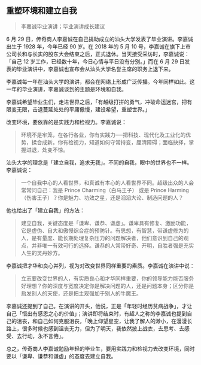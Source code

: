 ## 重塑环境和建立自我

> 李嘉诚毕业演讲；毕业演讲成长建议

6 月 29 日，传奇商人李嘉诚在自己捐助成立的汕头大学发表了毕业演讲。李嘉诚出生于 1928 年，今年已经 90 岁。在 2018 年的 5 月 10 号，李嘉诚在旗下上市公司长和与长实的股东大会结束之后，正式退休。当天接受采访时，李嘉诚说：「自己 12 岁工作，已经数十年，今日心情与平日没有分别。」而在 6 月 29 日发表的毕业演讲中，李嘉诚也宣布会从汕头大学名誉主席的职务上退下来。

李嘉诚每一年在汕头大学的演讲，都会在网络上形成广泛传播。今年同样如此。这一年的毕业演讲，李嘉诚谈到的主题是环境和自我。

李嘉诚希望毕业生们，走进世界之后，「有越级打拼的勇气，冲破命运迷宫，把有限变无限，击退蔓延处处的平庸傲慢，建设希望，重塑世界。」

改变环境，要依靠的是实践力和检视力。李嘉诚说：

> 环境不是牢笼，在各行各业，你有实践力──把科技、现代化及工业化的优势，揉合成新。你有检视力，知道如何守常持变，厘清障碍；面临抉择，掌握进退，处变不惊。

汕头大学的理念是「建立自我，追求无我」。不同的自我，眼中的世界也不一样。李嘉诚说：

> 一个自我中心的人看世界，和真诚有本心的人看世界不同。超级出众的人会常常问自己：我是 Prince Charming（白马王子） 或是 Prince Harming（伤害王子）？你是魅力、功效之星，还是滔滔大论、制造问题的人？

他也给出了「建立自我」的方法：

> 建立自我，关键态度是「谦卑、谦恭、谦虚」。谦卑具有修复、激励功能，它是虚伪、自大和傲慢综合症的预防针。有思想，有智慧，带谦虚修为的人，是有量度、能长期处理复杂压力的问题解决者，他们意识到自己的观点，并非唯一有效可行的选择。谦恭的人常带好奇、开明，自胜者强是充实人生的灵丹妙方。

李嘉诚把才华和良心并列，视为对改变世界同样重要的素质。李嘉诚在演讲中说：

> 立志要改变世界的人，有实质良心和才华同样重要，你的领导能力能否服务好理想？你的深度与宽度决定你是解决问题的人，还是问题本身；区分你是启发别人的天使，还是把主观强加于别人的牛魔王。

李嘉诚还提到了自己。在演讲的开头，他说，正是「年轻时经历贫病战争」，才让自己「悟出有感恩之心的价值」；演讲即将结束时，有超人之称的李嘉诚也提到自己的沮丧，和自己如何克服沮丧，「晚上仰望星空，让我了解人的渺小，在漫漫长路上，很多时候也感到沮丧无力，但为了明天，我依然披上战衣，去思考、去感受、去行动，永不言倦」。

总之，传奇商人李嘉诚勉励年轻的毕业生，要用实践力和检视力去改变环境，同时要以「谦卑、谦恭和谦虚」的态度去建立自我。

